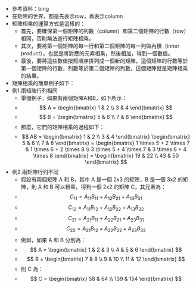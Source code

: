 - 參考資料：bing
- 在矩陣的世界，都是先表示row，再表示column
- 矩陣相乘的運算方式是這樣的：
	- 首先，要確保第一個矩陣的列數（column）和第二個矩陣的行數（row）相同，否則無法進行矩陣相乘。
	- 其次，要將第一個矩陣的每一行和第二個矩陣的每一列做內積（inner product），也就是將對應的元素相乘，然後相加，得到一個數值。
	- 最後，要將這些數值按照順序排列成一個新的矩陣，這個矩陣的行數等於第一個矩陣的行數，列數等於第二個矩陣的列數，這個矩陣就是矩陣相乘的結果。
- 矩陣相乘的簡單例子如下：
- 例1.兩矩陣行列相同
	- 舉個例子，如果有兩個矩陣A和B，如下所示：
	- $$
	  A = \begin{bmatrix}
	  1 & 2 \\
	  3 & 4
	  \end{bmatrix}
	  $$
	- $$
	  B = \begin{bmatrix}
	  5 & 6 \\
	  7 & 8
	  \end{bmatrix}
	  $$
	- 那麼，它們的矩陣相乘的過程如下：
	- $$
	  AB = \begin{bmatrix}
	  1 & 2 \\
	  3 & 4
	  \end{bmatrix}
	  \begin{bmatrix}
	  5 & 6 \\
	  7 & 8
	  \end{bmatrix}
	  = \begin{bmatrix}
	  1 \times 5 + 2 \times 7 & 1 \times 6 + 2 \times 8 \\
	  3 \times 5 + 4 \times 7 & 3 \times 6 + 4 \times 8
	  \end{bmatrix}
	  = \begin{bmatrix}
	  19 & 22 \\
	  43 & 50
	  \end{bmatrix}
	  $$
- 例2.兩矩陣行列不同
	- 假設有兩個矩陣 A 和 B，其中 A 是一個 2x3 的矩陣，B 是一個 3x2 的矩陣，則 A 和 B 可以相乘，得到一個 2x2 的矩陣 C，其元素為：
	- $$
	  C_{11} = A_{11}B_{11} + A_{12}B_{21} + A_{13}B_{31}
	  $$
	- $$
	  C_{12} = A_{11}B_{12} + A_{12}B_{22} + A_{13}B_{32}
	  $$
	- $$
	  C_{21} = A_{21}B_{11} + A_{22}B_{21} + A_{23}B_{31}
	  $$
	- $$
	  C_{22} = A_{21}B_{12} + A_{22}B_{22} + A_{23}B_{32}
	  $$
	- 例如，如果 A 和 B 分別為：
	- $$
	  A = \begin{bmatrix}
	  1 & 2 & 3 \\
	  4 & 5 & 6
	  \end{bmatrix}
	  $$
	- $$
	  B = \begin{bmatrix}
	  7 & 8 \\
	  9 & 10 \\
	  11 & 12
	  \end{bmatrix}
	  $$
	- 則 C 為：
	- $$
	  C = \begin{bmatrix}
	  58 & 64 \\
	  139 & 154
	  \end{bmatrix}
	  $$